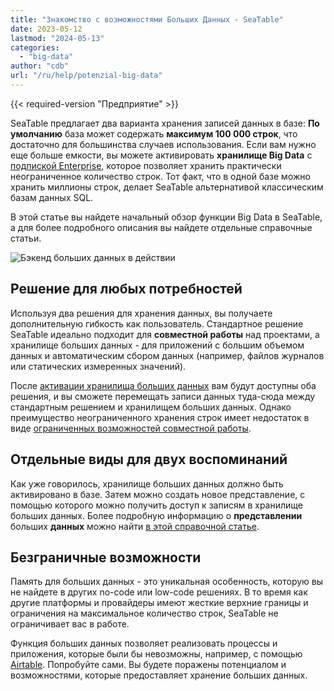```yaml
---
title: "Знакомство с возможностями Больших Данных - SeaTable"
date: 2023-05-12
lastmod: "2024-05-13"
categories: 
  - "big-data"
author: "cdb"
url: "/ru/help/potenzial-big-data"
---
```


{{< required-version "Предприятие" >}}

SeaTable предлагает два варианта хранения записей данных в базе: **По умолчанию** база может содержать **максимум 100 000 строк**, что достаточно для большинства случаев использования. Если вам нужно еще больше емкости, вы можете активировать **хранилище Big Data** с [подпиской Enterprise](https://seatable.io/ru/docs/abo-abrechnung/plus-oder-enterprise-abonnement-buchen/), которое позволяет хранить практически неограниченное количество строк. Тот факт, что в одной базе можно хранить миллионы строк, делает SeaTable альтернативой классическим базам данных SQL.

В этой статье вы найдете начальный обзор функции Big Data в SeaTable, а для более подробного описания вы найдете отдельные справочные статьи.

![Бэкенд больших данных в действии](https://seatable.io/wp-content/uploads/2022/08/SeaTable-3.1-Base-Stats-with-Big-Data.png)

## Решение для любых потребностей

Используя два решения для хранения данных, вы получаете дополнительную гибкость как пользователь. Стандартное решение SeaTable идеально подходит для **совместной работы** над проектами, а хранилище больших данных - для приложений с большим объемом данных и автоматическим сбором данных (например, файлов журналов или статических измеренных значений).

После [активации хранилища больших данных](https://seatable.io/ru/docs/big-data/aktivieren-des-big-data-backends-in-einer-base/) вам будут доступны оба решения, и вы сможете перемещать записи данных туда-сюда между стандартным решением и хранилищем больших данных. Однако преимущество неограниченного хранения строк имеет недостаток в виде [ограниченных возможностей совместной работы](https://seatable.io/ru/docs/big-data/einschraenkungen-in-der-nutzung-von-big-data/).

## Отдельные виды для двух воспоминаний

Как уже говорилось, хранилище больших данных должно быть активировано в базе. Затем можно создать новое представление, с помощью которого можно получить доступ к записям в хранилище больших данных. Более подробную информацию о **представлении** больших **данных** можно найти [в этой справочной статье](https://seatable.io/ru/docs/big-data/so-erstellen-sie-ein-big-data-ansicht/).

## Безграничные возможности

Память для больших данных - это уникальная особенность, которую вы не найдете в других no-code или low-code решениях. В то время как другие платформы и провайдеры имеют жесткие верхние границы и ограничения на максимальное количество строк, SeaTable не ограничивает вас в работе.

Функция больших данных позволяет реализовать процессы и приложения, которые были бы невозможны, например, с помощью [Airtable](https://seatable.io/ru/airtable-alternative/). Попробуйте сами. Вы будете поражены потенциалом и возможностями, которые предоставляет хранение больших данных.

